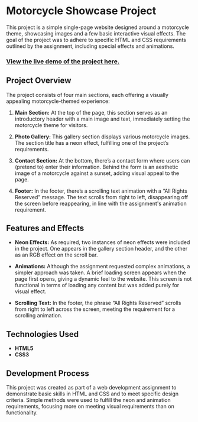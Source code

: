 # Motorcycle Showcase Project

This project is a simple single-page website designed around a motorcycle theme, showcasing images and a few basic interactive visual effects. The goal of the project was to adhere to specific HTML and CSS requirements outlined by the assignment, including special effects and animations.

### <a href="https://aktldgms.github.io/Web-Uygulamalari/Web_Uygulamalari_Proje/" target="_blank">View the live demo of the project here.</a>

## Project Overview

The project consists of four main sections, each offering a visually appealing motorcycle-themed experience:

1. **Main Section:** At the top of the page, this section serves as an introductory header with a main image and text, immediately setting the motorcycle theme for visitors.

2. **Photo Gallery:** This gallery section displays various motorcycle images. The section title has a neon effect, fulfilling one of the project’s requirements.

3. **Contact Section:** At the bottom, there’s a contact form where users can (pretend to) enter their information. Behind the form is an aesthetic image of a motorcycle against a sunset, adding visual appeal to the page.

4. **Footer:** In the footer, there’s a scrolling text animation with a “All Rights Reserved” message. The text scrolls from right to left, disappearing off the screen before reappearing, in line with the assignment's animation requirement.

## Features and Effects

- **Neon Effects:** As required, two instances of neon effects were included in the project. One appears in the gallery section header, and the other as an RGB effect on the scroll bar.

- **Animations:** Although the assignment requested complex animations, a simpler approach was taken. A brief loading screen appears when the page first opens, giving a dynamic feel to the website. This screen is not functional in terms of loading any content but was added purely for visual effect.

- **Scrolling Text:** In the footer, the phrase “All Rights Reserved” scrolls from right to left across the screen, meeting the requirement for a scrolling animation.

## Technologies Used

- **HTML5**
- **CSS3**

## Development Process

This project was created as part of a web development assignment to demonstrate basic skills in HTML and CSS and to meet specific design criteria. Simple methods were used to fulfill the neon and animation requirements, focusing more on meeting visual requirements than on functionality.
